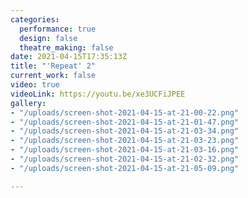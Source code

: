 ```yaml
---
categories:
  performance: true
  design: false
  theatre_making: false
date: 2021-04-15T17:35:13Z
title: "'Repeat' 2"
current_work: false
video: true
videoLink: https://youtu.be/xe3UCFiJPEE
gallery:
- "/uploads/screen-shot-2021-04-15-at-21-00-22.png"
- "/uploads/screen-shot-2021-04-15-at-21-01-47.png"
- "/uploads/screen-shot-2021-04-15-at-21-03-34.png"
- "/uploads/screen-shot-2021-04-15-at-21-03-23.png"
- "/uploads/screen-shot-2021-04-15-at-21-03-16.png"
- "/uploads/screen-shot-2021-04-15-at-21-02-32.png"
- "/uploads/screen-shot-2021-04-15-at-21-05-09.png"

---
```

